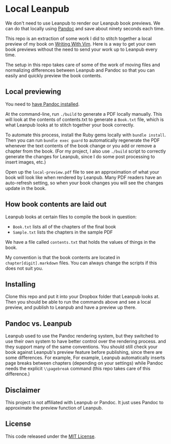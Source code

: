 # Local Leanpub

We don't need to use Leanpub to render our Leanpub book previews. We can do
that locally using [Pandoc](http://johnmacfarlane.net/pandoc/) and save about
ninety seconds each time.

This repo is an extraction of some work I did to stitch together a local
preview of my book on [Writing With Vim](https://leanpub.com/vim-for-writers).
Here is a way to get your own book previews without the need to send your work
up to Leanpub every time.

The setup in this repo takes care of some of the work of moving files and
normalizing differences between Leanpub and Pandoc so that you can easily and
quickly preview the book contents.

## Local previewing

You need to [have Pandoc installed](http://johnmacfarlane.net/pandoc/installing.html).

At the command-line, run `./build` to generate a PDF locally manually. This
will look at the contents of contents.txt to generate a `Book.txt` file, which
is what Leanpub looks at to stitch together your book correctly.

To automate this process, install the Ruby gems locally with `bundle install`.
Then you can run `bundle exec guard` to automatically regenerate the PDF
whenever the text contents of the book change or you add or remove a chapter
from the book. (For my project, I also use `./build` script to correctly
generate the changes for Leanpub, since I do some post processing to insert
images, etc.)

Open up the `local-preview.pdf` file to see an approximation of what your book
will look like when rendered by Leanpub. Many PDF readers have an auto-refresh
setting, so when your book changes you will see the changes update in the book.

## How book contents are laid out

Leanpub looks at certain files to compile the book in question:

 * `Book.txt` lists all of the chapters of the final book
 * `Sample.txt` lists the chapters in the sample PDF

We have a file called `contents.txt` that holds the values of things in the book.

My convention is that the book contents are located in `chapter[digit].markdown`
files. You can always change the scripts if this does not suit you.

## Installing

Clone this repo and put it into your Dropbox folder that Leanpub looks at.
Then you should be able to run the commands above and see a local preview, and
publish to Leanpub and have a preview up there.

## Pandoc vs. Leanpub

Leanpub used to use the Pandoc rendering system, but they switched to use their
own system to have better control over the rendering process. and they support
many of the same conventions. You should still check your book against
Leanpub's preview feature before publishing, since there are some differences.
For example, For example, Leanpub automatically inserts page breaks between chapters
(depending on your settings) while Pandoc needs the explicit `\\pagebreak`
command (this repo takes care of this difference.)

## Disclaimer

This project is not affiliated with Leanpub or Pandoc. It just uses Pandoc to
approximate the preview function of Leanpub.

## License

This code released under the [MIT License](http://en.wikipedia.org/wiki/MIT_License).
